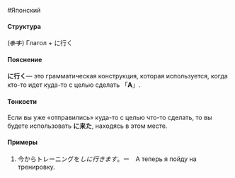 #Японский 
#### Структура
(~~ます~~) Глагол + に行く
#### Пояснение
**に行く**— это грамматическая конструкция, которая используется, когда кто-то идет куда-то с целью сделать 「**А**」.
#### Тонкости
Если вы уже «отправились» куда-то с целью что-то сделать, то вы будете использовать **に来た**, находясь в этом месте.
#### Примеры
1. 今からトレーニングを*しに行きます*。ー　А теперь я пойду на тренировку.